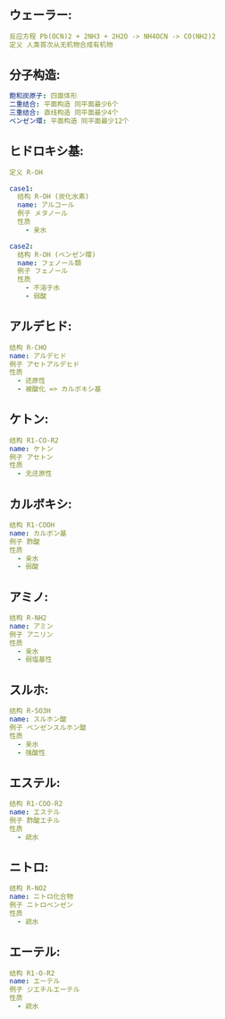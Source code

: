 ## ウェーラー:

```yaml
反应方程 Pb(OCN)2 + 2NH3 + 2H2O -> NH4OCN -> CO(NH2)2
定义 人类首次从无机物合成有机物

```

## 分子构造:

```yaml
飽和炭原子: 四面体形
二重结合: 平面构造 同平面最少6个
三重结合: 直线构造 同平面最少4个
ベンゼン環: 平面构造 同平面最少12个

```

## ヒドロキシ基:

```yaml
定义 R-OH

case1:
  结构 R-OH (炭化水素)
  name: アルコール
  例子 メタノール
  性质
    - 亲水

case2:
  结构 R-OH (ベンゼン環)
  name: フェノール類
  例子 フェノール
  性质
    - 不溶于水
    - 弱酸

```

## アルデヒド:

```yaml
结构 R-CHO
name: アルデヒド
例子 アセトアルデヒド
性质
  - 还原性
  - 被酸化 => カルボキシ基

```

## ケトン:

```yaml
结构 R1-CO-R2
name: ケトン
例子 アセトン
性质
  - 无还原性

```

## カルボキシ:

```yaml
结构 R1-COOH
name: カルボン基
例子 酢酸
性质
  - 亲水
  - 弱酸

```

## アミノ:

```yaml
结构 R-NH2
name: アミン
例子 アニリン
性质
  - 亲水
  - 弱塩基性

```

## スルホ:

```yaml
结构 R-SO3H
name: スルホン酸
例子 ベンゼンスルホン酸
性质
  - 亲水
  - 强酸性

```

## エステル:

```yaml
结构 R1-COO-R2
name: エステル
例子 酢酸エチル
性质
  - 疏水

```

## ニトロ:

```yaml
结构 R-NO2
name: ニトロ化合物
例子 ニトロベンゼン
性质
  - 疏水

```

## エーテル:

```yaml
结构 R1-O-R2
name: エーテル
例子 ジエチルエーテル
性质
  - 疏水
```